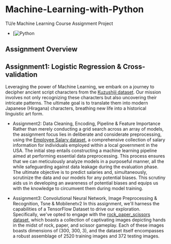 # Machine-Learning-with-Python
TU/e Machine Learning Course Assignment Project
* [![Python](https://img.shields.io/badge/Python-FFD43B?style=for-the-badge&logo=python&logoColor=blue)
  

## Assignment Overview
## Assignment1: Logistic Regression & Cross-validation
Leveraging the power of Machine Learning, we embark on a journey to decipher ancient script characters from the [Kuzushiji dataset](https://www.openml.org/d/41982). Our mission involves not only recognizing these characters but also uncovering their intricate patterns. The ultimate goal is to translate them into modern Japanese (Hiragana) characters, breathing new life into a historical linguistic art form.

- Assignment2: Data Cleaning, Encoding, Pipeline & Feature Importance
Rather than merely conducting a grid search across an array of models, the assignment focus lies in deliberate and considerate preprocessing, using the [Employee Salary dataset](https://www.openml.org/d/42125), a comprehensive collection of salary information for individuals employed within a local government in the USA. The initial step entails constructing a machine learning pipeline aimed at performing essential data preprocessing. This process ensures that we can meticulously analyze models in a purposeful manner, all the while safeguarding against data leakage during the evaluation phase. The ultimate objective is to predict salaries and, simultaneously, scrutinize the data and our models for any potential biases. This scrutiny aids us in developing an awareness of potential biases and equips us with the knowledge to circumvent them during model training.

- Assignment3: Convolutional Neural Network, Image Preprocessing & Recognition, Tsne & Mobilenetv2
In this assignment, we'll harness the capabilities of a TensorFlow Dataset to drive our exploration. Specifically, we've opted to engage with the [rock_paper_scissors dataset](https://www.tensorflow.org/datasets/catalog/rock_paper_scissors), which boasts a collection of captivating images depicting hands in the midst of rock, paper, and scissor gameplay. Each of these images boasts dimensions of (300, 300, 3), and the dataset itself encompasses a robust assemblage of 2520 training images and 372 testing images.
